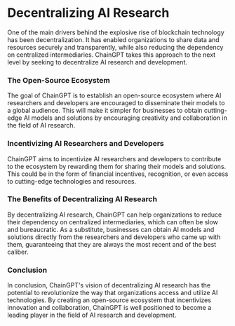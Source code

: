 # Decentralizing AI Research

One of the main drivers behind the explosive rise of blockchain technology has been decentralization. It has enabled organizations to share data and resources securely and transparently, while also reducing the dependency on centralized intermediaries. ChainGPT takes this approach to the next level by seeking to decentralize AI research and development.



### The Open-Source Ecosystem

The goal of ChainGPT is to establish an open-source ecosystem where AI researchers and developers are encouraged to disseminate their models to a global audience. This will make it simpler for businesses to obtain cutting-edge AI models and solutions by encouraging creativity and collaboration in the field of AI research.



### Incentivizing AI Researchers and Developers

ChainGPT aims to incentivize AI researchers and developers to contribute to the ecosystem by rewarding them for sharing their models and solutions. This could be in the form of financial incentives, recognition, or even access to cutting-edge technologies and resources.



### The Benefits of Decentralizing AI Research

By decentralizing AI research, ChainGPT can help organizations to reduce their dependency on centralized intermediaries, which can often be slow and bureaucratic. As a substitute, businesses can obtain AI models and solutions directly from the researchers and developers who came up with them, guaranteeing that they are always the most recent and of the best caliber.



### Conclusion

In conclusion, ChainGPT's vision of decentralizing AI research has the potential to revolutionize the way that organizations access and utilize AI technologies. By creating an open-source ecosystem that incentivizes innovation and collaboration, ChainGPT is well positioned to become a leading player in the field of AI research and development.
